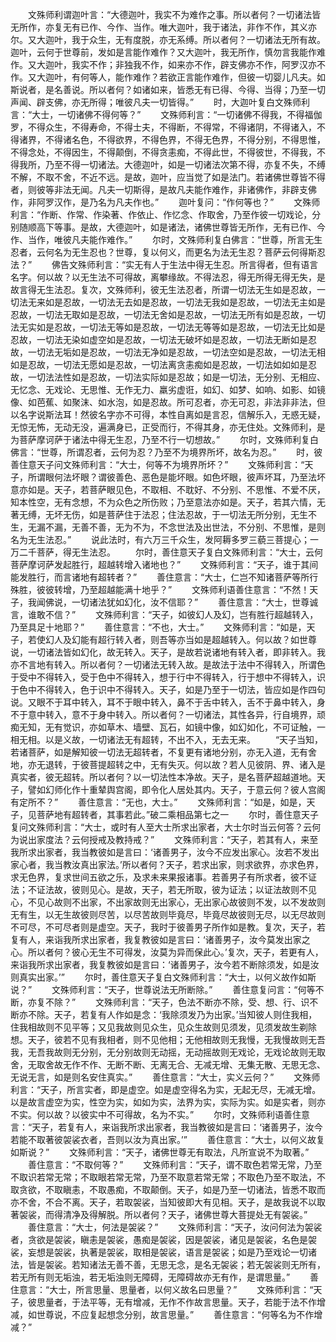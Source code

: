 <!-- { "loadSidebar": true } -->
　　文殊师利谓迦叶言：“大德迦叶，我实不为难作之事。所以者何？一切诸法皆无所作，亦复无有已作、今作、当作。唯大迦叶，我于诸法，非作不作，其义亦尔。又大迦叶，我于众生，无有度脱，亦无系缚。所以者何？一切诸法无所有故。迦叶，云何于世尊前，发如是言能作难作？又大迦叶，我无所作，慎勿言我能作难作。又大迦叶，我实不作；非独我不作，如来亦不作，辟支佛亦不作，阿罗汉亦不作。又大迦叶，有何等人，能作难作？若欲正言能作难作，但彼一切婴儿凡夫。如斯说者，是名善说。所以者何？如诸如来，皆悉无有已得、今得、当得；乃至一切声闻、辟支佛，亦无所得；唯彼凡夫一切皆得。”
　　时，大迦叶复白文殊师利言：“大士，一切诸佛不得何等？”
　　文殊师利言：“一切诸佛不得我，不得福伽罗，不得众生，不得寿命，不得士夫，不得断，不得常，不得诸阴，不得诸入，不得诸界，不得诸名色，不得欲界，不得色界，不得无色界，不得分别，不得思惟，不得念处，不得因生，不得颠倒，不得贪恚痴，不得此世，不得彼世，不得我，不得我所，乃至不得一切诸法。大德迦叶，如是一切诸法次第不得，亦复不失，不缚不解，不取不舍，不近不远。是故，迦叶，应当觉了如是法门。若诸佛世尊皆不得者，则彼等非法无闻。凡夫一切斯得，是故凡夫能作难作，非诸佛作，非辟支佛作，非阿罗汉作，是乃名为凡夫作也。”
　　迦叶复问：“作何等也？”
　　文殊师利言：“作断、作常、作染著、作依止、作忆念、作取舍，乃至作彼一切戏论，分别随顺高下等事。是故，大德迦叶，如是诸法，诸佛世尊皆无所作，无有已作、今作、当作，唯彼凡夫能作难作。”
　　尔时，文殊师利复白佛言：“世尊，所言无生忍者，云何名为无生忍也？世尊，复以何义，而更名为法无生忍？菩萨云何得斯忍法？”
　　佛告文殊师利言：“实无有人于生法中得无生忍。所言得者，但有语言名字。何以故？以无生法不可得故，离攀缘故。不得法忍，得无所得无得无失，是故言得无生法忍。复次，文殊师利，彼无生法忍者，所谓一切法无生如是忍故，一切法无来如是忍故，一切法无去如是忍故，一切法无我如是忍故，一切法无主如是忍故，一切法无取如是忍故，一切法无舍如是忍故，一切法无所有如是忍故，一切法无实如是忍故，一切法无等如是忍故，一切法无等等如是忍故，一切法无比如是忍故，一切法无染如虚空如是忍故，一切法无破坏如是忍故，一切法无断如是忍故，一切法无垢如是忍故，一切法无净如是忍故，一切法空如是忍故，一切法无相如是忍故，一切法无愿如是忍故，一切法离贪恚痴如是忍故，一切法如如如是忍故，一切法法性如是忍故，一切法实际如是忍故；如是一切法，无分别、无相应、无忆念、无戏论、无思惟、无作无力、羸劣虚诳，如幻、如梦、如响、如影、如镜像、如芭蕉、如聚沫、如水泡，如是忍故。所可忍者，亦无可忍，非法非非法，但以名字说斯法耳！然彼名字亦不可得，本性自离如是言忍，信解乐入，无惑无疑，无惊无怖，无动无没，遍满身已，正受而行，不得其身，亦无住处。文殊师利，是为菩萨摩诃萨于诸法中得无生忍，乃至不行一切想故。”
　　尔时，文殊师利复白佛言：“世尊，所谓忍者，云何为忍？乃至不为境界所坏，故名为忍。”
　　时，彼善住意天子问文殊师利言：“大士，何等不为境界所坏？”
　　文殊师利言：“天子，所谓眼何法坏眼？谓彼善色、恶色是能坏眼。如色坏眼，彼声坏耳，乃至法坏意亦如是。天子，若菩萨眼见色，不取相、不耽好、不分别、不思惟、不爱不厌，知本性空，无有念想，不为众色之所伤败；乃至意法亦如是。天子，若其六情，无著无缚，无坏无伤，如是菩萨住于法忍；住法忍故，于一切法无所分别，无生不生，无漏不漏，无善不善，无为不为，不念世法及出世法，不分别、不思惟，是则名为无生法忍。”
　　说此法时，有六万三千众生，发阿耨多罗三藐三菩提心；一万二千菩萨，得无生法忍。
　　尔时，善住意天子复白文殊师利言：“大士，云何菩萨摩诃萨发起胜行，超越转增入诸地也？”
　　文殊师利言：“天子，谁于其间能发胜行，而言诸地有超转者？”
　　善住意言：“大士，仁岂不知诸菩萨等所行殊胜，彼彼转增，乃至超越能满十地乎？”
　　文殊师利语善住意言：“不然！天子，我闻佛说，一切诸法犹如幻化，汝不信耶？”
　　善住意言：“大士，世尊诚言，谁敢不信？”
　　文殊师利言：“天子，如彼幻人及幻，岂有胜行超越转入，乃至具足十地耶？”
　　善住意言：“不也，大士。”
　　文殊师利言：“如是，天子，若使幻人及幻能有超行转入者，则吾等亦当如是超越转入。何以故？如世尊说，一切诸法皆如幻化，故无转入。天子，是故若说诸地有转入者，即非转入。我亦不言地有转入。所以者何？一切诸法无转入故。是故法于法中不得转入，所谓色于受中不得转入，受于色中不得转入，想于行中不得转入，行于想中不得转入，识于色中不得转入，色于识中不得转入。天子，如是乃至于一切法，皆应如是作四句说。又眼不于耳中转入，耳不于眼中转入，鼻不于舌中转入，舌不于鼻中转入，身不于意中转入，意不于身中转入。所以者何？一切诸法，其性各异，行自境界，顽痴无知，无有觉识，亦如草木、墙壁、瓦石，如镜中像，如幻如化，不可证触，一相无相。以是义故，一切诸法无有超转，不出不入，无去无来。
　　“天子当知，若诸菩萨，如是解知彼一切法无超转者，不复更有诸地分别，亦无入道，无有舍地，亦无退转，于彼菩提超转之中，无有失灭。何以故？若人见彼阴、界、诸入是真实者，彼无超转。所以者何？以一切法性本净故。天子，是名菩萨超越道地。天子，譬如幻师化作十重辇舆宫阁，即令化人居处其内。天子，于意云何？彼人宫阁有定所不？”
　　善住意言：“无也，大士。”
　　文殊师利言：“如是，如是，天子，见菩萨地有超转者，其事若此。”破二乘相品第七之一
　　尔时，善住意天子复问文殊师利言：“大士，或时有人至大士所求出家者，大士尔时当云何答？云何为说出家度法？云何授戒及教持戒？”
　　文殊师利言：“天子，若其有人，来至我所求出家者，我当教彼如是言曰：‘诸善男子，汝今不应发出家心。汝若不发出家心者，我当教汝真出家法。’所以者何？天子，若求出家，则求欲界，亦求色界，求无色界，复求世间五欲之乐，及求未来果报诸事。若善男子有所求者，彼不证法；不证法故，彼则见心。是故，天子，若无所取，彼为证法；以证法故则不见心，不见心故则不出家，不出家故则无出家心，无出家心故彼则不发，以不发故则无有生，以无生故彼则尽苦，以尽苦故则毕竟尽，毕竟尽故彼则无尽，以无尽故则不可尽，不可尽者则是虚空。天子，我时于彼善男子所作如是教。复次，天子，若复有人，来诣我所求出家者，我复教彼如是言曰：‘诸善男子，汝今莫发出家之心。所以者何？彼心无生不可得发，汝莫为异而保此心。’复次，天子，若更有人，来诣我所求出家者，我复教彼如是言曰：‘诸善男子，汝今若不断除须发，如是汝则真实出家。’”
　　尔时，善住意天子复白文殊师利言：“大士，以何义故作如斯说？”
　　文殊师利言：“天子，世尊说法无所断除。”
　　善住意复问言：“何等不断，亦复不除？”
　　文殊师利言：“天子，色法不断亦不除，受、想、行、识不断亦不除。天子，若复有人作如是念：‘我除须发乃为出家。’当知彼人则住我相，住我相故则不见平等；又见我故则见众生，见众生故则见须发，见须发故生剃除想。天子，彼若不见有我相者，则不见他相；无他相故则无我慢，无我慢故则无吾我，无吾我故则无分别，无分别故则无动摇，无动摇故则无戏论，无戏论故则无取舍，无取舍故无作不作、无断不断、无离无合、无减无增、无集无散、无思无念、无说无言，如是则名安住真实。”
　　善住意言：“大士，实义云何？”
　　文殊师利言：“天子，所言实者，即是虚空。如是虚空得名为实，无起无尽，无减无增。以是故言虚空为实，性空为实，如如为实，法界为实，实际为实。如是实者，则亦不实。何以故？以彼实中不可得故，名为不实。”
　　尔时，文殊师利语善住意言：“天子，若复有人，来诣我所求出家者，我当教彼如是言曰：‘诸善男子，汝今若能不取著彼袈裟衣者，吾则以汝为真出家。’”
　　善住意言：“大士，以何义故复如斯说？”
　　文殊师利言：“天子，诸佛世尊无有取法，凡所宣说不为取著。”
　　善住意言：“不取何等？”
　　文殊师利言：“天子，谓不取色若常无常，乃至不取识若常无常；不取眼若常无常，乃至不取意若常无常；不取色乃至不取法，不取贪欲，不取瞋恚，不取愚痴，不取颠倒。天子，如是乃至一切诸法，皆悉不取而亦不舍，不合不离。天子，若取袈裟，当知彼即大有见相。天子，是故我说不以取著袈裟，而得清净及得解脱。所以者何？天子，诸佛世尊大菩提处无有袈裟。”
　　善住意言：“大士，何法是袈裟？”
　　文殊师利言：“天子，汝问何法为袈裟者，贪欲是袈裟，瞋恚是袈裟，愚痴是袈裟，因是袈裟，诸见是袈裟，名色是袈裟，妄想是袈裟，执著是袈裟，取相是袈裟，语言是袈裟；如是乃至戏论一切诸法，皆是袈裟。若知诸法无善不善，无思无念，是名无袈裟；若无袈裟则无所有，若无所有则无垢浊，若无垢浊则无障碍，无障碍故亦无有作，是谓思量。”
　　善住意言：“大士，所言思量、思量者，以何义故名曰思量？”
　　文殊师利言：“天子，彼思量者，于法平等，无有增减，无作不作故言思量。天子，若能于法不作增减，如世尊说，不应复起想念分别，故言思量。”
　　善住意言：“何等名为不作增减？”
